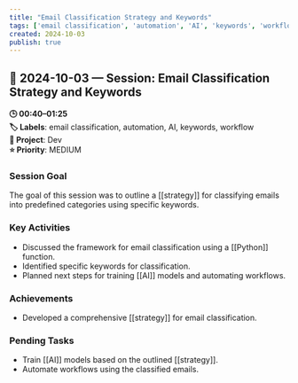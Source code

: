 ```yaml
---
title: "Email Classification Strategy and Keywords"
tags: ['email classification', 'automation', 'AI', 'keywords', 'workflow']
created: 2024-10-03
publish: true
---
```


## 📅 2024-10-03 — Session: Email Classification Strategy and Keywords

**🕒 00:40–01:25**  
**🏷️ Labels**: email classification, automation, AI, keywords, workflow  
**📂 Project**: Dev  
**⭐ Priority**: MEDIUM  


### Session Goal
The goal of this session was to outline a [[strategy]] for classifying emails into predefined categories using specific keywords.

### Key Activities
- Discussed the framework for email classification using a [[Python]] function.
- Identified specific keywords for classification.
- Planned next steps for training [[AI]] models and automating workflows.

### Achievements
- Developed a comprehensive [[strategy]] for email classification.

### Pending Tasks
- Train [[AI]] models based on the outlined [[strategy]].
- Automate workflows using the classified emails.
